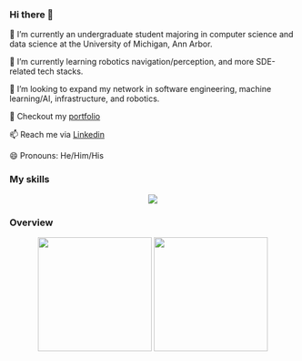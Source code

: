 ### Hi there 👋

<!--
**maxliu2001/maxliu2001** is a ✨ _special_ ✨ repository because its `README.md` (this file) appears on your GitHub profile.

Here are some ideas to get you started:

- 🔭 I’m currently working on ...
- 🌱 I’m currently learning ...
- 👯 I’m looking to collaborate on ...
- 🤔 I’m looking for help with ...
- 💬 Ask me about ...
- 📫 How to reach me: ...
- 😄 Pronouns: ...
- ⚡ Fun fact: ...
-->

📖 I’m currently an undergraduate student majoring in computer science and data science at the University of Michigan, Ann Arbor.

🌱 I’m currently learning robotics navigation/perception, and more SDE-related tech stacks.

💼 I’m looking to expand my network in software engineering, machine learning/AI, infrastructure, and robotics. 

💬 Checkout my [portfolio](https://maxliu2001.github.io/m.portfolio/)

📫 Reach me via [Linkedin](https://www.linkedin.com/in/max-yinghao-liu-a7948a1ab/)

😄 Pronouns: He/Him/His


### My skills

<p align="center">
  <a href="https://skillicons.dev">
    <img src="https://skillicons.dev/icons?i=git,kubernetes,docker,c,vim,ansible,aws,bash,bootstrap,cpp,css,d3,dynamodb,express,figma,flask,gcp,githubactions,graphql,java,js,jquery,html,linux,materialui,mongodb,nextjs,nodejs,postman,py,pytorch,r,raspberrypi,react,ros,spring,sqlite,selenium,swift,tailwind,tensorflow,vercel&perline=15" />
  </a>
</p>

### Overview
<div align="center">
  <img height=200 src="https://github-readme-stats.vercel.app/api?username=maxliu2001&show_icons=true&theme=default&rank_icon=github"/>
  <img height=200 src="https://github-readme-stats.vercel.app/api/top-langs/?username=maxliu2001&layout=donut"/>
</div>

